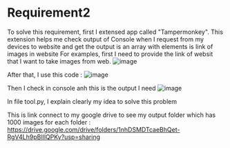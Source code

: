 # Requirement2
To solve this requirement, first I extensed app called "Tampermonkey".
This extension helps me check output of Console when I request from my devices to website and get the output is an array with elements is link of images in website
For examples, first I need to provide the link of websit that I want to take images from web.
![image](https://github.com/RyanPham19092002/Requirement2/assets/122810752/2fa904d4-4447-42c1-9f05-95d042f0578e)

After that, I use this code : 
![image](https://github.com/RyanPham19092002/Requirement2/assets/122810752/5a953f92-5534-4bf9-ac5e-287308f2c737)

Then I check in console anh this is the output I need 
![image](https://github.com/RyanPham19092002/Requirement2/assets/122810752/0ed8227d-2270-4b3d-b192-a4ce20c5d58c)

In file tool.py, I explain clearly my idea to solve this problem

This is link connect to my google drive to see my output folder which has 1000 images for each folder :
https://drive.google.com/drive/folders/1nhDSMDTcaeBhQet-RgV4Lh9pBIllQPKy?usp=sharing
